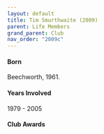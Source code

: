 ```yaml
---
layout: default
title: Tim Smurthwaite (2009)
parent: Life Members
grand_parent: Club
nav_order: "2009c"
---
```


#### Born

Beechworth, 1961.

#### Years Involved

1979 - 2005

#### Club Awards


